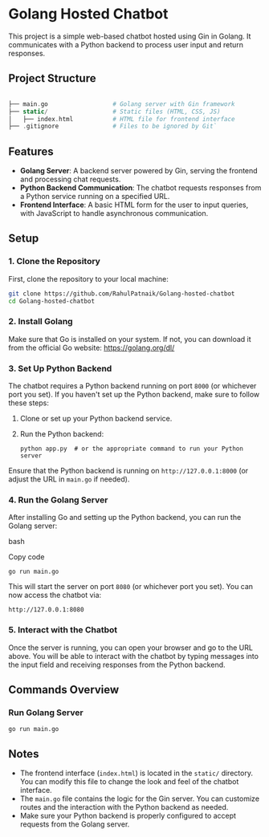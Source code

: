 Golang Hosted Chatbot
=====================

This project is a simple web-based chatbot hosted using Gin in Golang. It communicates with a Python backend to process user input and return responses.

Project Structure
-----------------
```php

├── main.go                  # Golang server with Gin framework
├── static/                  # Static files (HTML, CSS, JS)
│   ├── index.html           # HTML file for frontend interface
├── .gitignore               # Files to be ignored by Git`
```
Features
--------

-   **Golang Server**: A backend server powered by Gin, serving the frontend and processing chat requests.
-   **Python Backend Communication**: The chatbot requests responses from a Python service running on a specified URL.
-   **Frontend Interface**: A basic HTML form for the user to input queries, with JavaScript to handle asynchronous communication.

Setup
-----

### 1\. Clone the Repository

First, clone the repository to your local machine:

```bash
git clone https://github.com/RahulPatnaik/Golang-hosted-chatbot
cd Golang-hosted-chatbot
```
### 2\. Install Golang

Make sure that Go is installed on your system. If not, you can download it from the official Go website: <https://golang.org/dl/>

### 3\. Set Up Python Backend

The chatbot requires a Python backend running on port `8000` (or whichever port you set). If you haven't set up the Python backend, make sure to follow these steps:

1.  Clone or set up your Python backend service.

2.  Run the Python backend:

    ```
    python app.py  # or the appropriate command to run your Python server
    ```

Ensure that the Python backend is running on `http://127.0.0.1:8000` (or adjust the URL in `main.go` if needed).

### 4\. Run the Golang Server

After installing Go and setting up the Python backend, you can run the Golang server:

bash

Copy code

```
go run main.go
```

This will start the server on port `8080` (or whichever port you set). You can now access the chatbot via:

```
http://127.0.0.1:8080
```

### 5\. Interact with the Chatbot

Once the server is running, you can open your browser and go to the URL above. You will be able to interact with the chatbot by typing messages into the input field and receiving responses from the Python backend.

Commands Overview
-----------------

### Run Golang Server
```
go run main.go
```

Notes
-----

-   The frontend interface (`index.html`) is located in the `static/` directory. You can modify this file to change the look and feel of the chatbot interface.
-   The `main.go` file contains the logic for the Gin server. You can customize routes and the interaction with the Python backend as needed.
-   Make sure your Python backend is properly configured to accept requests from the Golang server.
